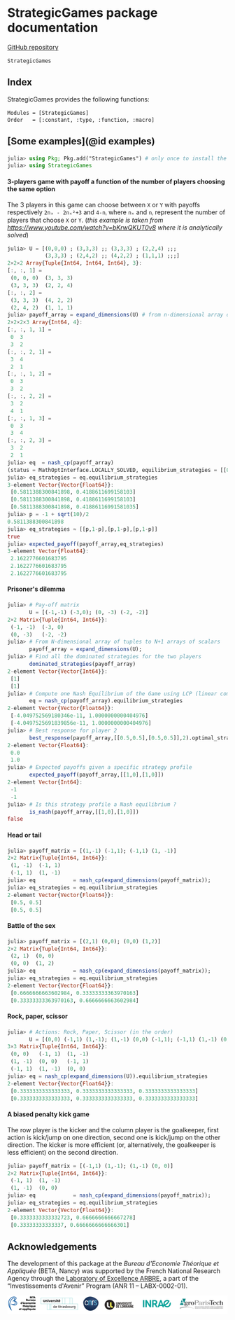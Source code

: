 # StrategicGames package documentation

[GitHub repository](https://github.com/sylvaticus/StrategicGames.jl)


```@docs
StrategicGames
```


## Index

StrategicGames provides the following functions:

```@index
Modules = [StrategicGames]
Order   = [:constant, :type, :function, :macro]
```
 

 ## [Some examples](@id examples)

```julia
julia> using Pkg; Pkg.add("StrategicGames") # only once to install the library
julia> using StrategicGames
```

#### 3-players game with payoff a function of the number of players choosing the same option

The 3 players in this game can choose between `X` or `Y` with payoffs respectively `2nₓ - 2nₓ²+3` and `4-nᵧ` where `nₓ` and `nᵧ` represent the number of players that choose `X` or `Y`.
(_this example is taken from https://www.youtube.com/watch?v=bKrwQKUT0v8 where it is analytically solved_)
```julia
julia> U = [(0,0,0) ; (3,3,3) ;; (3,3,3) ; (2,2,4) ;;;
            (3,3,3) ; (2,4,2) ;; (4,2,2) ; (1,1,1) ;;;]
2×2×2 Array{Tuple{Int64, Int64, Int64}, 3}:
[:, :, 1] =
 (0, 0, 0)  (3, 3, 3)
 (3, 3, 3)  (2, 2, 4)
[:, :, 2] =
 (3, 3, 3)  (4, 2, 2)
 (2, 4, 2)  (1, 1, 1)
julia> payoff_array = expand_dimensions(U) # from n-dimensional array of tuples to n+1 arrays of scalars
2×2×2×3 Array{Int64, 4}:
[:, :, 1, 1] =
 0  3
 3  2
[:, :, 2, 1] =
 3  4
 2  1
[:, :, 1, 2] =
 0  3
 3  2
[:, :, 2, 2] =
 3  2
 4  1
[:, :, 1, 3] =
 0  3
 3  4
[:, :, 2, 3] =
 3  2
 2  1
julia> eq  = nash_cp(payoff_array)
(status = MathOptInterface.LOCALLY_SOLVED, equilibrium_strategies = [[0.5811388300841898, 0.4188611699158103], [0.5811388300841898, 0.4188611699158103], [0.5811388300841898, 0.41886116991581035]], expected_payoffs = [2.16227766016838, 2.16227766016838, 2.16227766016838])
julia> eq_strategies = eq.equilibrium_strategies
3-element Vector{Vector{Float64}}:
 [0.5811388300841898, 0.4188611699158103]
 [0.5811388300841898, 0.4188611699158103]
 [0.5811388300841898, 0.41886116991581035]
julia> p = -1 + sqrt(10)/2
0.5811388300841898
julia> eq_strategies ≈ [[p,1-p],[p,1-p],[p,1-p]]
true
julia> expected_payoff(payoff_array,eq_strategies)
3-element Vector{Float64}:
 2.1622776601683795
 2.1622776601683795
 2.1622776601683795
```

#### Prisoner's dilemma
```julia
julia> # Pay-off matrix
       U = [(-1,-1) (-3,0); (0, -3) (-2, -2)]
2×2 Matrix{Tuple{Int64, Int64}}:
 (-1, -1)  (-3, 0)
 (0, -3)   (-2, -2)
julia> # From N-dimensional array of tuples to N+1 arrays of scalars    
       payoff_array = expand_dimensions(U);
julia> # Find all the dominated strategies for the two players
       dominated_strategies(payoff_array)
2-element Vector{Vector{Int64}}:
 [1]
 [1]
julia> # Compute one Nash Equilibrium of the Game using LCP (linear complementarity) formulation       
       eq = nash_cp(payoff_array).equilibrium_strategies
2-element Vector{Vector{Float64}}:
 [-4.049752569180346e-11, 1.0000000000404976]
 [-4.0497525691839856e-11, 1.0000000000404976]
julia> # Best response for player 2
       best_response(payoff_array,[[0.5,0.5],[0.5,0.5]],2).optimal_strategy
2-element Vector{Float64}:
 0.0
 1.0
julia> # Expected payoffs given a specific strategy profile
       expected_payoff(payoff_array,[[1,0],[1,0]])
2-element Vector{Int64}:
 -1
 -1
julia> # Is this strategy profile a Nash equilibrium ?
       is_nash(payoff_array,[[1,0],[1,0]]) 
false
```

#### Head or tail
```julia
julia> payoff_matrix = [(1,-1) (-1,1); (-1,1) (1, -1)]
2×2 Matrix{Tuple{Int64, Int64}}:
 (1, -1)  (-1, 1)
 (-1, 1)  (1, -1)
julia> eq            = nash_cp(expand_dimensions(payoff_matrix));
julia> eq_strategies = eq.equilibrium_strategies
2-element Vector{Vector{Float64}}:
 [0.5, 0.5]
 [0.5, 0.5]
```

#### Battle of the sex
```julia
julia> payoff_matrix = [(2,1) (0,0); (0,0) (1,2)]
2×2 Matrix{Tuple{Int64, Int64}}:
 (2, 1)  (0, 0)
 (0, 0)  (1, 2)
julia> eq            = nash_cp(expand_dimensions(payoff_matrix));
julia> eq_strategies = eq.equilibrium_strategies 
2-element Vector{Vector{Float64}}:
 [0.6666666663602984, 0.33333333363970163]
 [0.33333333363970163, 0.6666666663602984]
```

#### Rock, paper, scissor
```julia
julia> # Actions: Rock, Paper, Scissor (in the order)
       U = [(0,0) (-1,1) (1,-1); (1,-1) (0,0) (-1,1); (-1,1) (1,-1) (0,0) ]
3×3 Matrix{Tuple{Int64, Int64}}:
 (0, 0)   (-1, 1)  (1, -1)
 (1, -1)  (0, 0)   (-1, 1)
 (-1, 1)  (1, -1)  (0, 0)
julia> eq = nash_cp(expand_dimensions(U)).equilibrium_strategies
2-element Vector{Vector{Float64}}:
 [0.3333333333333333, 0.3333333333333333, 0.3333333333333333]
 [0.3333333333333333, 0.3333333333333333, 0.3333333333333333]
```

#### A biased penalty kick game
The row player is the kicker and the column player is the goalkeeper, first action is kick/jump on one direction, second one is kick/jump on the other direction.
The kicker is more efficient (or, alternatively, the goalkeeper is less efficient) on the second direction.

```julia
julia> payoff_matrix = [(-1,1) (1,-1); (1,-1) (0, 0)]
2×2 Matrix{Tuple{Int64, Int64}}:
 (-1, 1)  (1, -1)
 (1, -1)  (0, 0)
julia> eq            = nash_cp(expand_dimensions(payoff_matrix));
julia> eq_strategies = eq.equilibrium_strategies
2-element Vector{Vector{Float64}}:
 [0.3333333333332723, 0.6666666666667278]
 [0.33333333333337, 0.6666666666666301]
```


## Acknowledgements

The development of this package at the _Bureau d'Economie Théorique et Appliquée_ (BETA, Nancy) was supported by the French National Research Agency through the [Laboratory of Excellence ARBRE](http://mycor.nancy.inra.fr/ARBRE/), a part of the “Investissements d'Avenir” Program (ANR 11 – LABX-0002-01).

[![BLogos](assets/logos_betaumr.png)](hhttp://www.beta-umr7522.fr/)
